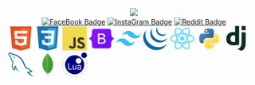 <div id="header" align="center">
  <img src="https://media.giphy.com/media/HwBlFQZFcAoUcPHZdX/giphy.gif" width="240"/>
  <div id="social">
    <a href="https://www.facebook.com/rec.kun.9"><img src="https://img.shields.io/badge/FaceBook-blue?style=for-the-badge&logo=facebook&logoColor=white" alt="FaceBook Badge"/></a>
    <a href="https://www.instagram.com/nords1337"><img src="https://img.shields.io/badge/Instagram-hotpink?style=for-the-badge&logo=instagram&logoColor=white" alt="InstaGram Badge"/></a>
    <a href="https://www.reddit.com/user/ThePawners"><img src="https://img.shields.io/badge/Reddit-orange?style=for-the-badge&logo=reddit&logoColor=white" alt="Reddit Badge"/></a>
  </div>
</div>

<div>
  <img src="https://github.com/devicons/devicon/blob/master/icons/html5/html5-original.svg" width="50" height="50"/>
  <img src="https://github.com/devicons/devicon/blob/master/icons/css3/css3-original.svg" width="50" height="50"/>
  <img src="https://github.com/devicons/devicon/blob/master/icons/javascript/javascript-original.svg" width="50" height="50"/>
  <img src="https://github.com/devicons/devicon/blob/master/icons/bootstrap/bootstrap-original.svg" width="50" height="50"/>
  <img src="https://github.com/devicons/devicon/blob/master/icons/tailwindcss/tailwindcss-plain.svg" width="50" height="50"/>
  <img src="https://github.com/devicons/devicon/blob/master/icons/jquery/jquery-original.svg" width="50" height="50"/>
  <img src="https://github.com/devicons/devicon/blob/master/icons/react/react-original.svg" width="50" height="50"/>
  <img src="https://github.com/devicons/devicon/blob/master/icons/python/python-original.svg" width="50" height="50"/>
  <img src="https://github.com/devicons/devicon/blob/master/icons/django/django-plain.svg" width="50" height="50"/>
  <img src="https://github.com/devicons/devicon/blob/master/icons/mysql/mysql-original.svg" width="50" height="50"/>
  <img src="https://github.com/devicons/devicon/blob/master/icons/mongodb/mongodb-original.svg" width="50" height="50"/>
  <img src="https://github.com/devicons/devicon/blob/master/icons/lua/lua-original.svg" width="50" height="50"/>
</div>
